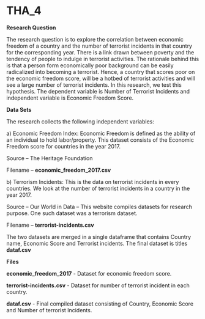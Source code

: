# THA_4

**Research Question**


The research question is to explore the correlation between economic freedom of a country and the number of terrorist incidents in that country for the corresponding year.
There is a link drawn between poverty and the tendency of people to indulge in terrorist activities. The rationale behind this is that a person form economically poor background can be easily radicalized into becoming a terrorist. Hence, a country that scores poor on the economic freedom score, will be a hotbed of terrorist activities and will see a large number of terrorist incidents. In this research, we test this hypothesis.
The dependent variable is Number of Terrorist Incidents and independent variable is Economic Freedom Score.


**Data Sets**


The research collects the following independent variables:

a) Economic Freedom Index: Economic Freedom is defined as the ability of an individual to hold labor/property. This dataset consists of the Economic Freedom score for countries in the year 2017.

Source – The Heritage Foundation

Filename – **economic_freedom_2017.csv**

b) Terrorism Incidents: This is the data on terrorist incidents in every countries. We look at the number of terrorist incidents in a country in the year 2017.

Source – Our World in Data – This website compiles datasets for research purpose. One such dataset was a terrorism dataset.

Filename – **terrorist-incidents.csv**

The two datasets are merged in a single dataframe that contains Country name, Economic Score and Terrorist incidents. The final dataset is titles **dataf.csv**

**Files**

**economic_freedom_2017** - Dataset for economic freedom score.

**terrorist-incidents.csv** - Dataset for number of terrorist incident in each country.

**dataf.csv** - Final compiled dataset consisting of Country, Economic Score and Number of terrorist Incidents.





